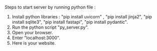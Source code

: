 Steps to start server by running python file :
1. Install python libraries : "pip install uvicorn" , "pip install jinja2", "pip install sqlite3", "pip install fastapi", "pip install pydantic".
2. Run the python script "py_server.py".
3. Open your browser.
4. Enter "localhost:3000".
5. Here is your website.
